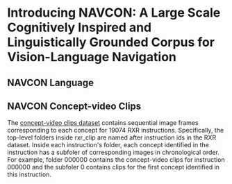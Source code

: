 # Introducing NAVCON: A Large Scale Cognitively Inspired and Linguistically Grounded Corpus for Vision-Language Navigation

## NAVCON Language 

## NAVCON Concept-video Clips

The [concept-video clips dataset](s3://navcondata/rxr_clips/) contains sequential image frames corresponding to each concept for 19074 RXR instructions. Specifically, the top-level folders inside rxr_clip are named after instruction ids in the RXR dataset. Inside each instruction's folder, each concept identified in the instruction has a subfoler of corresponding images in chronological order. For example, folder 000000 contains the concept-video clips for instruction 000000 and the subfoler 0 contains clips for the first concept identified in this instruction. 
